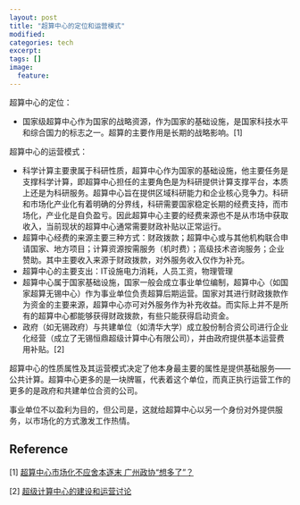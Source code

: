 ```yaml
---
layout: post
title: "超算中心的定位和运营模式"
modified:
categories: tech
excerpt:
tags: []
image:
  feature:
---
```


超算中心的定位：

- 国家级超算中心作为国家的战略资源，作为国家的基础设施，是国家科技水平和综合国力的标志之一。超算的主要作用是长期的战略影响。[1]

超算中心的运营模式：

- 科学计算主要隶属于科研性质，超算中心作为国家的基础设施，他主要任务是支撑科学计算，即超算中心担任的主要角色是为科研提供计算支撑平台，本质上还是为科研服务。超算中心旨在提供区域科研能力和企业核心竞争力。科研和市场化产业化有着明确的分界线，科研需要国家稳定长期的经费支持，而市场化，产业化是自负盈亏。因此超算中心主要的经费来源也不是从市场中获取收入，当前现状的超算中心通常需要财政补贴以正常运行。
- 超算中心经费的来源主要三种方式：财政拨款；超算中心或与其他机构联合申请国家、地方项目；计算资源按需服务（机时费）；高级技术咨询服务；企业赞助。其中主要收入来源于财政拨款，对外服务收入仅作为补充。
- 超算中心的主要支出：IT设施电力消耗，人员工资，物理管理
- 超算中心属于国家基础设施，国家一般会成立事业单位编制，超算中心（如国家超算无锡中心）作为事业单位负责超算后期运营。国家对其进行财政拨款作为资金的主要来源，超算中心亦可对外服务作为补充收益。而实际上并不是所有的超算中心都能够获得财政拨款，有些只能获得启动资金。
- 政府（如无锡政府）与共建单位（如清华大学）成立股份制合资公司进行企业化经营（成立了无锡恒鼎超级计算中心有限公司），并由政府提供基本运营费用补贴。[2]

超算中心的性质属性及其运营模式决定了他本身最主要的属性是提供基础服务——公共计算。超算中心更多的是一块牌匾，代表着这个单位，而真正执行运营工作的更多的是政府和共建单位合资的公司。

事业单位不以盈利为目的，但公司是，这就给超算中心以另一个身份对外提供服务，以市场化的方式激发工作热情。

## Reference
[1] [超算中心市场化不应舍本逐末 广州政协“想多了”？](http://www.nsccjn.cn/info/366.jspx)

[2] [超级计算中心的建设和运营讨论](http://www.hpcadvisorycouncil.com/events/china_workshop/pdf/dawning.pdf)